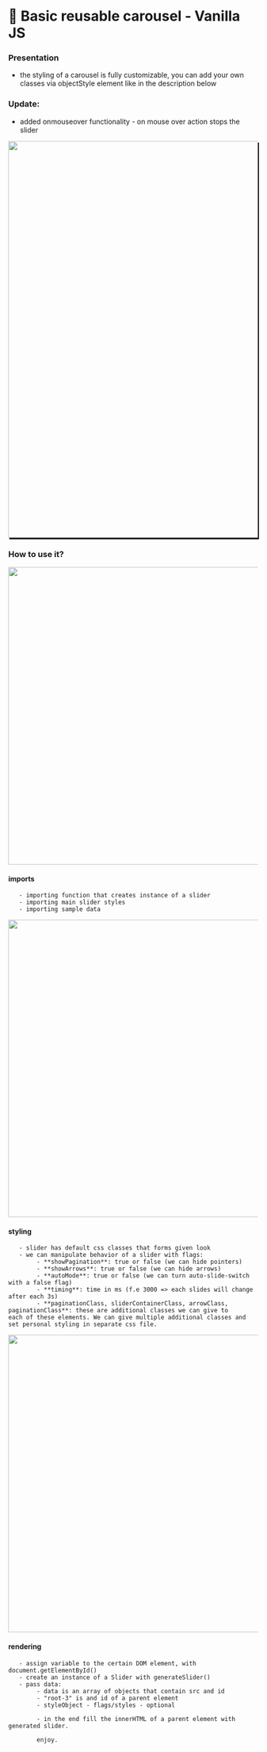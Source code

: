 # 🦊 Basic reusable carousel - Vanilla JS

### Presentation
  - the styling of a carousel is fully customizable, you can add your own classes via objectStyle element like in the description below

### Update:
  - added onmouseover functionality - on mouse over action stops the slider

<img style="box-shadow: 2px 3px 0 0 #000;" src="https://user-images.githubusercontent.com/28606968/66319303-2b392700-e91d-11e9-90de-f15f2ef817da.png" width="800" />

### How to use it?

<img width="600" src="https://user-images.githubusercontent.com/28606968/66317766-69811700-e91a-11e9-9044-a50816867bc3.png">

  #### imports
       - importing function that creates instance of a slider
       - importing main slider styles
       - importing sample data
       
<img width="600" src="https://user-images.githubusercontent.com/28606968/66317765-68e88080-e91a-11e9-8a9e-ad2ce1a31f46.png">
 
  #### styling
       - slider has default css classes that forms given look
       - we can manipulate behavior of a slider with flags:
            - **showPagination**: true or false (we can hide pointers)
            - **showArrows**: true or false (we can hide arrows)
            - **autoMode**: true or false (we can turn auto-slide-switch with a false flag)
            - **timing**: time in ms (f.e 3000 => each slides will change after each 3s)
            - **paginationClass, sliderContainerClass, arrowClass, paginationClass**: these are additional classes we can give to                 each of these elements. We can give multiple additional classes and set personal styling in separate css file.
       
<img width="600" src="https://user-images.githubusercontent.com/28606968/66317764-68e88080-e91a-11e9-95e6-6741758697d8.png">

  #### rendering
       - assign variable to the certain DOM element, with document.getElementById()
       - create an instance of a Slider with generateSlider()
       - pass data: 
            - data is an array of objects that contain src and id
            - "root-3" is and id of a parent element
            - styleObject - flags/styles - optional
            
            - in the end fill the innerHTML of a parent element with generated slider.
            
            enjoy.


